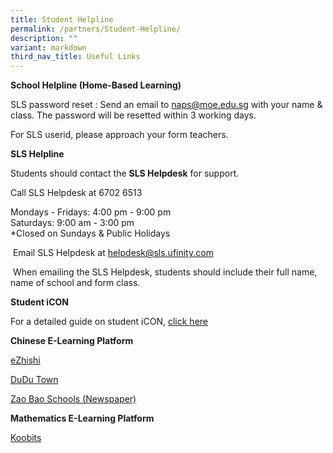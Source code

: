 ```yaml
---
title: Student Helpline
permalink: /partners/Student-Helpline/
description: ""
variant: markdown
third_nav_title: Useful Links
---
```

**School Helpline (Home-Based Learning)**

SLS password reset : Send an email to naps@moe.edu.sg with your name &amp; class. The password will be resetted within 3 working days.

For SLS userid, please approach your form teachers.

 **SLS Helpline**

Students should contact the&nbsp;**SLS Helpdesk**&nbsp;for support.

Call SLS Helpdesk at&nbsp;6702 6513

Mondays - Fridays: 4:00 pm - 9:00 pm<br>
Saturdays: 9:00 am - 3:00 pm<br>
\*Closed on Sundays &amp; Public Holidays

&nbsp;Email SLS Helpdesk at&nbsp;[helpdesk@sls.ufinity.com](mailto:helpdesk@sls.ufinity.com)

&nbsp;When emailing the SLS Helpdesk, students should include their full name, name of school and form class.

**Student iCON**

For a detailed guide on student iCON, [click here](https://www.ngeeannpri.moe.edu.sg/curriculum/InfoComm-Technology/Student-iCON-and-Microsoft-Office-Plus/)

**Chinese E-Learning Platform**

[eZhishi](https://www.ezhishi.net/)

[DuDu Town](https://go.dudu.town/)

[Zao Bao Schools (Newspaper)](https://www.zbschools.sg/)

**Mathematics E-Learning Platform**

[Koobits](https://member.koobits.com/?utm_source=web_nav&amp;utm_medium=btn&amp;utm_campaign=k21web&amp;utm_content=login)